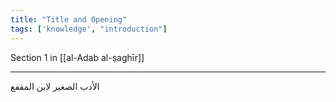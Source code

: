```yaml
---
title: "Title and Opening"
tags: ['knowledge', "introduction"]
---
```


 Section 1 in [[al-Adab al-ṣaghīr]]

---
الأدب الصغير لابن المقفع
